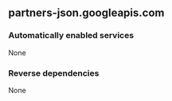 ## partners-json.googleapis.com

### Automatically enabled services

None

### Reverse dependencies

None

